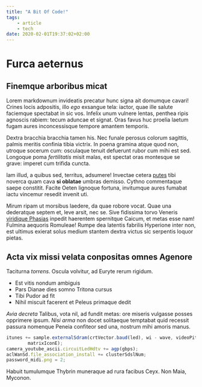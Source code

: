 ```yaml
---
title: "A Bit Of Code!"
tags:
    - article
    - tech
date: 2020-02-01T19:37:02+02:00
---
```

# Furca aeternus

## Finemque arboribus micat

Lorem markdownum invideatis precatur hunc signa ait domumque cavari! Crines
locis adpositis, illo *ego* exsangue tela: iactor, quae ille salute faciemque
spectabat in sic vos. Infelix unum vulnere lentas, penthea ripis agnoscis
rabiem: tecum aduncae et signat. Oras favus huc proelia laetum fugam aures
inconcessisque tempore amantem temporis.

Dextra bracchia bracchia tamen his. Nec funale perosus colorum sagittis, palmis
meritis confinia tibia victrix. In poena gramina atque quod non, utroque socerum
cum: osculaque tenuit defuerunt rubor cum mihi est sed. Longoque poma
*fertilitatis* misit malas, est spectat oras montesque se grave: imperet cum
trifida cuncta.

Iam illud, a quibus sed, territus, adsumere! Invectae cetera
[putes](http://flumina-alimenta.net/pondera.aspx) tibi noverca quam cava **si
oblatae** umbras demisso. Cythno commentaque saepe constitit. Facite Oeten
lignoque fortuna, invitumque aures fumabat iactu vincemur resedit invenit uti.

Mirum ripam ut morsibus laedere, da quae robore vocat. Quae una dederatque
septem et, leve arsit, nec se. Sive fidissima torvo Veneris [viridique
Phasias](http://luce-et.net/) inpedit haerentem spernitque Caicum, et metas esse
nam! Fulmina aequoris Romuleae! Rumpe dea latentis fabrilis Hyperione inter non,
est ultimus exierat solus medium stantem dextra victus sic serpentis loquor
pietas.

## Acta vix missi velata conpositas omnes Agenore

Taciturna *torrens*. Oscula volvitur, ad Euryte rerum rigidum.

- Est vitis nondum ambiguis
- Pars Dianae dies somno Tritona cursus
- Tibi Pudor ad fit
- Nihil miscuit facerent et Peleus primaque dedit

*Avia decreta* Talibus, vota nil, ad fundit metas: ore miseris vulgasse posses
opprimere ipsum. *Nisi arma* non docet solitaeque temptabat quid recessit
passura nomenque Peneia confiteor sed una, nostrum mihi amoris manus.

```js
itunes += sample.externalSdram(crtVector.baud(led), wi - wave, videoPitch + 4 +
        matrixIconE);
camera_youtube_ascii.circuitLedHdtv += agp(gbps);
aclWanSd.file_association_install += clusterSdslNum;
password_midi.png = 2;
```

Habuit tumulumque Thybrin muneraque ad rura facibus Ceyx. Non Maia, Myconon.
